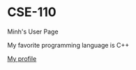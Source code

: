 # CSE-110
Minh's User Page

My favorite programming language is C++

[My profile](https://m7duong.github.io/CSE-110/)
